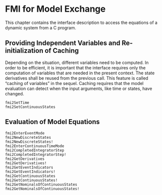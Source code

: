 # FMI for Model Exchange
This chapter contains the interface description to access the equations of a dynamic system from a C
program.

##  Providing Independent Variables and Re-initialization of Caching
Depending on the situation, different variables need to be computed. In order to be efficient, it is important that the interface requires only the computation of variables that are needed in the present context. The state derivatives shall be reused from the previous call. This feature is called “caching of variables” in the sequel. Caching requires that the model evaluation can detect when the input arguments, like time or states, have changed.

```@docs
fmi2SetTime
fmi2SetContinuousStates
```

## Evaluation of Model Equations

```@docs
fmi2EnterEventMode
fmi2NewDiscreteStates
fmi2NewDiscreteStates!
fmi2EnterContinuousTimeMode
fmi2CompletedIntegratorStep
fmi2CompletedIntegratorStep!
fmi2GetDerivatives
fmi2GetDerivatives!
fmi2GetEventIndicators
fmi2GetEventIndicators!
fmi2GetContinuousStates
fmi2GetContinuousStates!
fmi2GetNominalsOfContinuousStates
fmi2GetNominalsOfContinuousStates!
```
